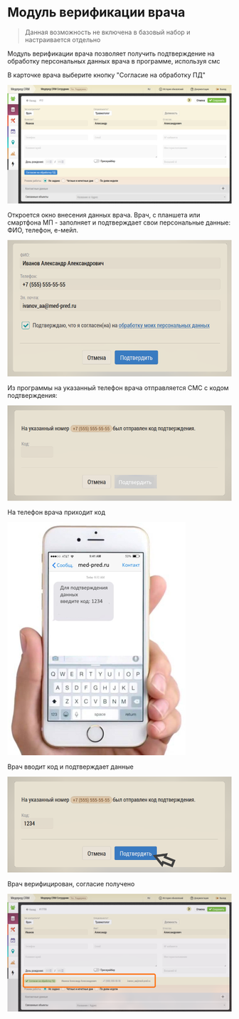 # Модуль верификации врача

> Данная возможность не включена в базовый набор и настраивается отдельно

Модуль верификации врача позволяет получить подтверждение на обработку персональных данных врача в программе, используя смс

В карточке врача выберите кнопку "Согласие на обработку ПД"

![](../images/doctor-verification1.png)

Откроется окно внесения данных врача. Врач, с планшета или смартфона МП - заполняет и подтверждает свои персональные данные: ФИО, телефон, е-мейл.

![](../images/doctor-verification2.png)

Из программы на указанный телефон врача отправляется СМС с кодом подтверждения:


![](../images/doctor-verification3.png)

На телефон врача приходит код

![](../images/doctor-verification4.png)

Врач вводит код и подтверждает данные

![](../images/doctor-verification5.png)

Врач верифицирован, согласие получено

![](../images/doctor-verification6.png)
